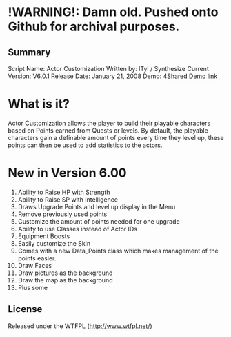 !WARNING!: Damn old. Pushed onto Github for archival purposes.
====================

## Summary ##
Script Name: Actor Customization
Written by: lTyl / Synthesize
Current Version: V6.0.1
Release Date: January 21, 2008
Demo: [4Shared Demo link](http://www.4shared.com/file/oR6gbh-V/Actor_Customization_V6.html)
# What is it? #

Actor Customization allows the player to build their playable characters based on Points earned from Quests or levels. By default, the playable characters gain a definable amount of points every time they level up, these points can then be used to add statistics to the actors. 

# New in Version 6.00 #
1. Ability to Raise HP with Strength
2. Ability to Raise SP with Intelligence
3. Draws Upgrade Points and level up display in the Menu
4. Remove previously used points
5. Customize the amount of points needed for one upgrade
6. Ability to use Classes instead of Actor IDs
7. Equipment Boosts
8. Easily customize the Skin
9. Comes with a new Data_Points class which makes management of the points easier.
10. Draw Faces
11. Draw pictures as the background
12. Draw the map as the background
13. Plus some

## License ##
Released under the WTFPL (http://www.wtfpl.net/)